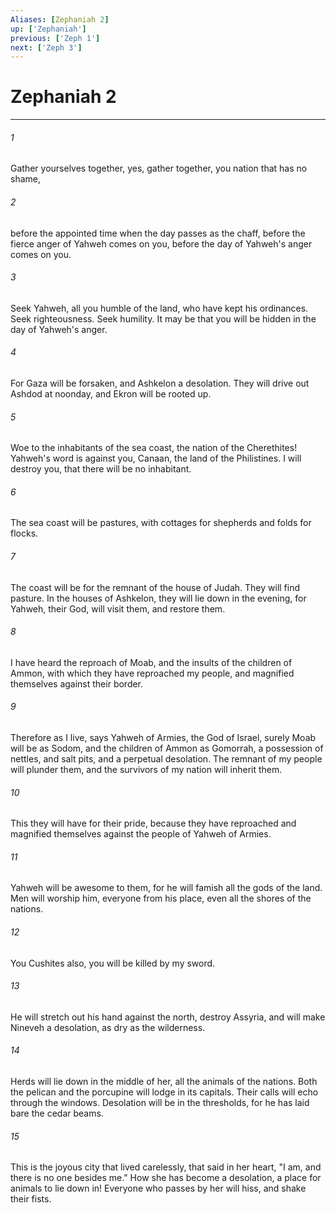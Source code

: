 ```yaml
---
Aliases: [Zephaniah 2]
up: ['Zephaniah']
previous: ['Zeph 1']
next: ['Zeph 3']
---
```

# Zephaniah 2
***





###### 1 

Gather yourselves together, yes, gather together, you nation that has no shame, 



###### 2 

before the appointed time when the day passes as the chaff, before the fierce anger of Yahweh comes on you, before the day of Yahweh's anger comes on you. 



###### 3 

Seek Yahweh, all you humble of the land, who have kept his ordinances. Seek righteousness. Seek humility. It may be that you will be hidden in the day of Yahweh's anger. 



###### 4 

For Gaza will be forsaken, and Ashkelon a desolation. They will drive out Ashdod at noonday, and Ekron will be rooted up. 



###### 5 

Woe to the inhabitants of the sea coast, the nation of the Cherethites! Yahweh's word is against you, Canaan, the land of the Philistines. I will destroy you, that there will be no inhabitant. 



###### 6 

The sea coast will be pastures, with cottages for shepherds and folds for flocks. 



###### 7 

The coast will be for the remnant of the house of Judah. They will find pasture. In the houses of Ashkelon, they will lie down in the evening, for Yahweh, their God, will visit them, and restore them. 



###### 8 

I have heard the reproach of Moab, and the insults of the children of Ammon, with which they have reproached my people, and magnified themselves against their border. 



###### 9 

Therefore as I live, says Yahweh of Armies, the God of Israel, surely Moab will be as Sodom, and the children of Ammon as Gomorrah, a possession of nettles, and salt pits, and a perpetual desolation. The remnant of my people will plunder them, and the survivors of my nation will inherit them. 



###### 10 

This they will have for their pride, because they have reproached and magnified themselves against the people of Yahweh of Armies. 



###### 11 

Yahweh will be awesome to them, for he will famish all the gods of the land. Men will worship him, everyone from his place, even all the shores of the nations. 



###### 12 

You Cushites also, you will be killed by my sword. 



###### 13 

He will stretch out his hand against the north, destroy Assyria, and will make Nineveh a desolation, as dry as the wilderness. 



###### 14 

Herds will lie down in the middle of her, all the animals of the nations. Both the pelican and the porcupine will lodge in its capitals. Their calls will echo through the windows. Desolation will be in the thresholds, for he has laid bare the cedar beams. 



###### 15 

This is the joyous city that lived carelessly, that said in her heart, "I am, and there is no one besides me." How she has become a desolation, a place for animals to lie down in! Everyone who passes by her will hiss, and shake their fists.
